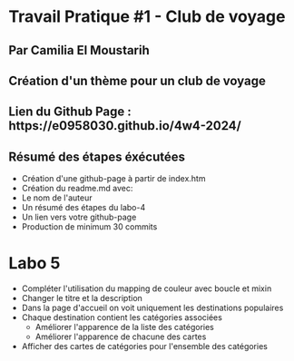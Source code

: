 # Travail Pratique #1 - Club de voyage
## Par Camilia El Moustarih
## Création d'un thème pour un club de voyage

<h2>Lien du Github Page : https://e0958030.github.io/4w4-2024/</h2>

## Résumé des étapes éxécutées

- Création d'une github-page à partir de index.htm
- Création du readme.md avec:
 - Le nom de l'auteur
 - Un résumé des étapes du labo-4
 - Un lien vers votre github-page
- Production de minimum 30 commits


# Labo 5
- Compléter l'utilisation du mapping de couleur avec boucle et mixin
- Changer le titre et la description
- Dans la page d'accueil on voit uniquement les destinations populaires
- Chaque destination contient les catégories associées
    - Améliorer l'apparence de la liste des catégories
    - Améliorer l'apparence de chacune des cartes
- Afficher des cartes de catégories pour l'ensemble des catégories









